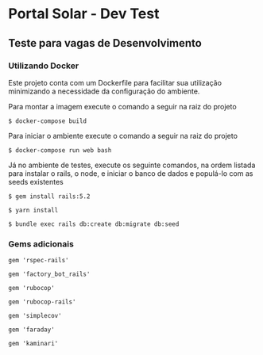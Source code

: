 # Portal Solar - Dev Test

## Teste para vagas de Desenvolvimento

### Utilizando Docker

Este projeto conta com um Dockerfile para facilitar sua utilização minimizando a necessidade da configuração do ambiente.

Para montar a imagem execute o comando a seguir na raiz do projeto

`$ docker-compose build`

Para iniciar o ambiente execute o comando a seguir na raiz do projeto

`$ docker-compose run web bash`

Já no ambiente de testes, execute os seguinte comandos, na ordem listada para instalar o rails, o node, e iniciar o banco de dados e populá-lo com as seeds existentes

`$ gem install rails:5.2`

`$ yarn install`

`$ bundle exec rails db:create db:migrate db:seed`

### Gems adicionais

``` gem 'rspec-rails' ```

``` gem 'factory_bot_rails' ```

``` gem 'rubocop' ```

``` gem 'rubocop-rails' ```

``` gem 'simplecov' ```

``` gem 'faraday' ```

``` gem 'kaminari' ```
